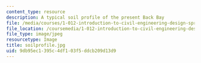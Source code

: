 ```yaml
---
content_type: resource
description: A typical soil profile of the present Back Bay
file: /media/courses/1-012-introduction-to-civil-engineering-design-spring-2002/9db95ec1395c4df103f5ddcb209d13d9_soilprofile.jpg
file_location: /coursemedia/1-012-introduction-to-civil-engineering-design-spring-2002/9db95ec1395c4df103f5ddcb209d13d9_soilprofile.jpg
file_type: image/jpeg
resourcetype: Image
title: soilprofile.jpg
uid: 9db95ec1-395c-4df1-03f5-ddcb209d13d9
---
```

